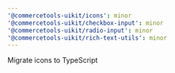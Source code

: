 ```yaml
---
'@commercetools-uikit/icons': minor
'@commercetools-uikit/checkbox-input': minor
'@commercetools-uikit/radio-input': minor
'@commercetools-uikit/rich-text-utils': minor
---
```


Migrate icons to TypeScript
